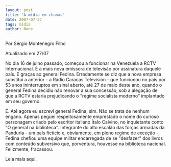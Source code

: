 ```yaml
---
layout: post
title: "A mídia em chamas"
date: 2007-07-27
tags: mídia
author: None
---
```

Por S&eacute;rgio Montenegro Filho&nbsp;

Atualizado em 27/07&nbsp;

No dia 16 de julho passado, come&ccedil;ou a funcionar na Venezuela a RCTV Internacional. &Eacute; a mais nova emissora de televis&atilde;o por assinatura daquele pa&iacute;s. E gra&ccedil;as ao general Fedina. Erradamente se diz que a nova empresa substitui a anterior - a R&aacute;dio Caracas Televisi&oacute;n - que funcionou no pa&iacute;s por 53 anos ininterruptos em sinal aberto, at&eacute; 27 de maio deste ano, quando o general Fedina decidiu n&atilde;o renovar a sua concess&atilde;o, sob a alega&ccedil;&atilde;o de que a RCTV estaria prejudicando o &quot;regime socialista moderno&quot; implantado em seu governo. 

&Eacute;. At&eacute; agora eu escrevi general Fedina, sim. N&atilde;o se trata de nenhum engano. Apenas peguei respeitosamente emprestado o nome do curioso personagem criado pelo escritor italiano &Iacute;talo Calvino, no inquietante conto &quot;O general na biblioteca&quot;. Integrante do alto escal&atilde;o das for&ccedil;as armadas da Panduria - um pa&iacute;s fict&iacute;cio e, obviamente, em pleno regime de exce&ccedil;&atilde;o -, Fedina chefiou uma equipe militar encarregada de se &quot;desfazer&quot; dos livros com conte&uacute;do subversivo que, porventura, houvesse na biblioteca nacional. Felizmente, fracassou. 


Leia mais aqui. 